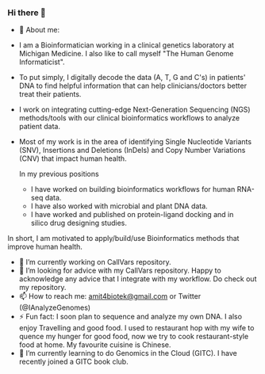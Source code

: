 ### Hi there 👋


- 💬 About me:
- I am a Bioinformatician working in a clinical genetics laboratory at Michigan Medicine. I also like to call myself "The Human Genome Informaticist". 
- To put simply, I digitally decode the data (A, T, G and C's) in patients' DNA to find helpful information that can help clinicians/doctors better treat their patients.
- I work on integrating cutting-edge Next-Generation Sequencing (NGS) methods/tools with our clinical bioinformatics workflows to analyze patient data.
- Most of my work is in the area of identifying Single Nucleotide Variants (SNV), Insertions and Deletions (InDels) and Copy Number Variations (CNV) that impact human health. 

  In my previous positions 
  - I have worked on building bioinformatics workflows for human RNA-seq data.
  - I have also worked with microbial and plant DNA data.
  - I have worked and published on protein-ligand docking and in silico drug designing studies.

In short, I am motivated to apply/build/use Bioinformatics methods that improve human health.

- 🔭 I’m currently working on CallVars repository.
- 🤔 I’m looking for advice with my CallVars repository. Happy to acknowledge any advice that I integrate with my workflow. Do check out my repository. 
- 📫 How to reach me: amit4biotek@gmail.com or Twitter (@IAnalyzeGenomes)
- ⚡ Fun fact: I soon plan to sequence and analyze my own DNA. I also enjoy Travelling and good food. I used to restaurant hop with my wife to quence my hunger for good food, now we try to cook restaurant-style food at home. My favourite cuisine is Chinese.
- 🌱 I’m currently learning to do Genomics in the Cloud (GITC). I have recently joined a GITC book club. 


